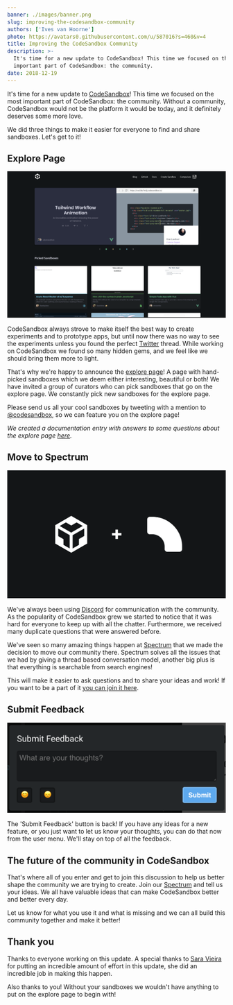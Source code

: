 ```yaml
---
banner: ./images/banner.png
slug: improving-the-codesandbox-community
authors: ['Ives van Hoorne']
photo: https://avatars0.githubusercontent.com/u/587016?s=460&v=4
title: Improving the CodeSandbox Community
description: >-
  It's time for a new update to CodeSandbox! This time we focused on the most
  important part of CodeSandbox: the community.
date: 2018-12-19
---
```


It's time for a new update to [CodeSandbox](https://codesandbox.stream)! This
time we focused on the most important part of CodeSandbox: the community.
Without a community, CodeSandbox would not be the platform it would be today,
and it definitely deserves some more love.

We did three things to make it easier for everyone to find and share sandboxes.
Let's get to it!

## Explore Page

![](./images/0.png)

CodeSandbox always strove to make itself the best way to create experiments and
to prototype apps, but until now there was no way to see the experiments unless
you found the perfect [Twitter](https://twitter.com) thread. While working on
CodeSandbox we found so many hidden gems, and we feel like we should bring them
more to light.

That's why we're happy to announce the
[explore page](https://codesandbox.stream/explore)! A page with hand-picked
sandboxes which we deem either interesting, beautiful or both! We have invited a
group of curators who can pick sandboxes that go on the explore page. We
constantly pick new sandboxes for the explore page.

Please send us all your cool sandboxes by tweeting with a mention to
[@codesandbox](https://twitter.com/codesandbox), so we can feature you on the
explore page!

_We created a documentation entry with answers to some questions about the
explore page [here](https://codesandbox.stream/docs/explore)._

## Move to Spectrum

![](./images/1.png)

We've always been using [Discord](https://discordapp.com) for communication with
the community. As the popularity of CodeSandbox grew we started to notice that
it was hard for everyone to keep up with all the chatter. Furthermore, we
received many duplicate questions that were answered before.

We've seen so many amazing things happen at [Spectrum](https://spectrum.chat)
that we made the decision to move our community there. Spectrum solves all the
issues that we had by giving a thread based conversation model, another big plus
is that everything is searchable from search engines!

This will make it easier to ask questions and to share your ideas and work! If
you want to be a part of it
[you can join it here](https://spectrum.chat/codesandbox).

## Submit Feedback

![](./images/2.png)

The 'Submit Feedback' button is back! If you have any ideas for a new feature,
or you just want to let us know your thoughts, you can do that now from the user
menu. We'll stay on top of all the feedback.

## The future of the community in CodeSandbox

That's where all of you enter and get to join this discussion to help us better
shape the community we are trying to create. Join our
[Spectrum](https://spectrum.chat/codesandbox) and tell us your ideas. We all
have valuable ideas that can make CodeSandbox better and better every day.

Let us know for what you use it and what is missing and we can all build this
community together and make it better!

## Thank you

Thanks to everyone working on this update. A special thanks to
[Sara Vieira](https://twitter.com/NikkitaFTW) for putting an incredible amount
of effort in this update, she did an incredible job in making this happen.

Also thanks to you! Without your sandboxes we wouldn't have anything to put on
the explore page to begin with!
